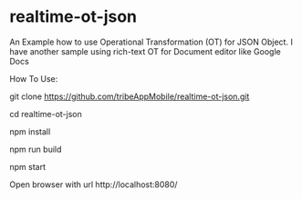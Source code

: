 # realtime-ot-json
An Example how to use Operational Transformation (OT) for JSON Object. 
I have another sample using rich-text OT for Document editor like Google Docs

How To Use:

git clone https://github.com/tribeAppMobile/realtime-ot-json.git

cd realtime-ot-json

npm install

npm run build

npm start


Open browser with url http://localhost:8080/
